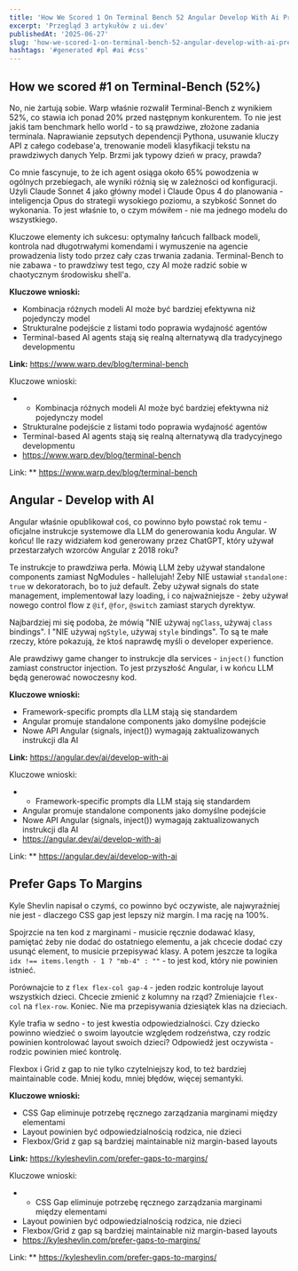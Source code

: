 ```yaml
---
title: 'How We Scored 1 On Terminal Bench 52 Angular Develop With Ai Prefer Gaps To Margins'
excerpt: 'Przegląd 3 artykułów z ui.dev'
publishedAt: '2025-06-27'
slug: 'how-we-scored-1-on-terminal-bench-52-angular-develop-with-ai-prefer-gaps-to-margins'
hashtags: '#generated #pl #ai #css'
---
```


## How we scored #1 on Terminal-Bench (52%)

No, nie żartują sobie. Warp właśnie rozwalił Terminal-Bench z wynikiem 52%, co stawia ich ponad 20% przed następnym konkurentem. To nie jest jakiś tam benchmark hello world - to są prawdziwe, złożone zadania terminala. Naprawianie zepsutych dependencji Pythona, usuwanie kluczy API z całego codebase'a, trenowanie modeli klasyfikacji tekstu na prawdziwych danych Yelp. Brzmi jak typowy dzień w pracy, prawda?

Co mnie fascynuje, to że ich agent osiąga około 65% powodzenia w ogólnych przebiegach, ale wyniki różnią się w zależności od konfiguracji. Użyli Claude Sonnet 4 jako główny model i Claude Opus 4 do planowania - inteligencja Opus do strategii wysokiego poziomu, a szybkość Sonnet do wykonania. To jest właśnie to, o czym mówiłem - nie ma jednego modelu do wszystkiego.

Kluczowe elementy ich sukcesu: optymalny łańcuch fallback modeli, kontrola nad długotrwałymi komendami i wymuszenie na agencie prowadzenia listy todo przez cały czas trwania zadania. Terminal-Bench to nie zabawa - to prawdziwy test tego, czy AI może radzić sobie w chaotycznym środowisku shell'a.

**Kluczowe wnioski:**
- Kombinacja różnych modeli AI może być bardziej efektywna niż pojedynczy model
- Strukturalne podejście z listami todo poprawia wydajność agentów
- Terminal-based AI agents stają się realną alternatywą dla tradycyjnego developmentu

**Link:** https://www.warp.dev/blog/terminal-bench

Kluczowe wnioski:
- - Kombinacja różnych modeli AI może być bardziej efektywna niż pojedynczy model
- Strukturalne podejście z listami todo poprawia wydajność agentów
- Terminal-based AI agents stają się realną alternatywą dla tradycyjnego developmentu
- https://www.warp.dev/blog/terminal-bench

Link: ** https://www.warp.dev/blog/terminal-bench

## Angular - Develop with AI

Angular właśnie opublikował coś, co powinno było powstać rok temu - oficjalne instrukcje systemowe dla LLM do generowania kodu Angular. W końcu! Ile razy widziałem kod generowany przez ChatGPT, który używał przestarzałych wzorców Angular z 2018 roku?

Te instrukcje to prawdziwa perła. Mówią LLM żeby używał standalone components zamiast NgModules - hallelujah! Żeby NIE ustawiał `standalone: true` w dekoratorach, bo to już default. Żeby używał signals do state management, implementował lazy loading, i co najważniejsze - żeby używał nowego control flow z `@if`, `@for`, `@switch` zamiast starych dyrektyw.

Najbardziej mi się podoba, że mówią "NIE używaj `ngClass`, używaj `class` bindings". I "NIE używaj `ngStyle`, używaj `style` bindings". To są te małe rzeczy, które pokazują, że ktoś naprawdę myśli o developer experience.

Ale prawdziwy game changer to instrukcje dla services - `inject()` function zamiast constructor injection. To jest przyszłość Angular, i w końcu LLM będą generować nowoczesny kod.

**Kluczowe wnioski:**
- Framework-specific prompts dla LLM stają się standardem
- Angular promuje standalone components jako domyślne podejście
- Nowe API Angular (signals, inject()) wymagają zaktualizowanych instrukcji dla AI

**Link:** https://angular.dev/ai/develop-with-ai

Kluczowe wnioski:
- - Framework-specific prompts dla LLM stają się standardem
- Angular promuje standalone components jako domyślne podejście
- Nowe API Angular (signals, inject()) wymagają zaktualizowanych instrukcji dla AI
- https://angular.dev/ai/develop-with-ai

Link: ** https://angular.dev/ai/develop-with-ai

## Prefer Gaps To Margins

Kyle Shevlin napisał o czymś, co powinno być oczywiste, ale najwyraźniej nie jest - dlaczego CSS gap jest lepszy niż margin. I ma rację na 100%.

Spojrzcie na ten kod z marginami - musicie ręcznie dodawać klasy, pamiętać żeby nie dodać do ostatniego elementu, a jak chcecie dodać czy usunąć element, to musicie przepisywać klasy. A potem jeszcze ta logika `idx !== items.length - 1 ? "mb-4" : ""` - to jest kod, który nie powinien istnieć.

Porównajcie to z `flex flex-col gap-4` - jeden rodzic kontroluje layout wszystkich dzieci. Chcecie zmienić z kolumny na rząd? Zmieniajcie `flex-col` na `flex-row`. Koniec. Nie ma przepisywania dziesiątek klas na dzieciach.

Kyle trafia w sedno - to jest kwestia odpowiedzialności. Czy dziecko powinno wiedzieć o swoim layoutcie względem rodzeństwa, czy rodzic powinien kontrolować layout swoich dzieci? Odpowiedź jest oczywista - rodzic powinien mieć kontrolę.

Flexbox i Grid z gap to nie tylko czytelniejszy kod, to też bardziej maintainable code. Mniej kodu, mniej błędów, więcej semantyki.

**Kluczowe wnioski:**
- CSS Gap eliminuje potrzebę ręcznego zarządzania marginami między elementami
- Layout powinien być odpowiedzialnością rodzica, nie dzieci
- Flexbox/Grid z gap są bardziej maintainable niż margin-based layouts

**Link:** https://kyleshevlin.com/prefer-gaps-to-margins/

Kluczowe wnioski:
- - CSS Gap eliminuje potrzebę ręcznego zarządzania marginami między elementami
- Layout powinien być odpowiedzialnością rodzica, nie dzieci
- Flexbox/Grid z gap są bardziej maintainable niż margin-based layouts
- https://kyleshevlin.com/prefer-gaps-to-margins/

Link: ** https://kyleshevlin.com/prefer-gaps-to-margins/